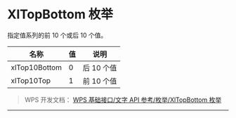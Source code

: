# XlTopBottom 枚举

指定值系列的前 10 个或后 10 个值。

| 名称          | 值  | 说明       |
|---------------|-----|------------|
| xlTop10Bottom | 0   | 后 10 个值 |
| xlTop10Top    | 1   | 前 10 个值 |

> WPS 开发文档： [WPS 基础接口/文字 API 参考/枚举/XlTopBottom 枚举](https://qn.cache.wpscdn.cn/encs/doc/office_v19/topics/WPS%20%E5%9F%BA%E7%A1%80%E6%8E%A5%E5%8F%A3/%E6%96%87%E5%AD%97%20API%20%E5%8F%82%E8%80%83/%E6%9E%9A%E4%B8%BE/XlTopBottom%20%E6%9E%9A%E4%B8%BE.html)

------------------------------------------------------------------------
